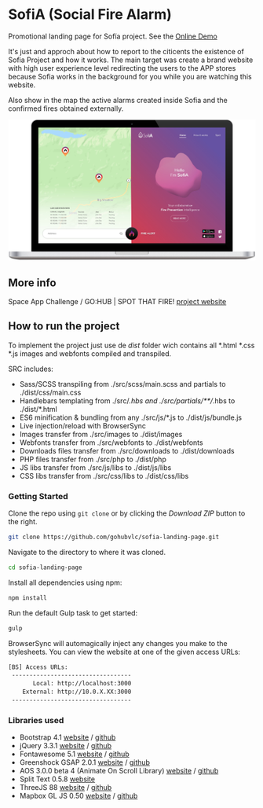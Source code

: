 # SofiA (Social Fire Alarm)

Promotional landing page for Sofía project. See the [Online Demo](https://gohubvlc.github.io/sofia-landing-page/dist/index.html)

It's just and approch about how to report to the citicents the existence of Sofia Project and how it works. The main target was create a brand website with high user experience level redirecting the users to the APP stores because Sofia works in the background for you while you are watching this website. 

Also show in the map the active alarms created inside Sofia and the confirmed fires obtained externally.

![](https://github.com/gohubvlc/sofia-project/raw/master/images/Web%20mockup.png)
## More info

Space App Challenge / GO:HUB | SPOT THAT FIRE! [project website](https://2018.spaceappschallenge.org/challenges/volcanoes-icebergs-and-asteroids-oh-my/real-time-fire-app/teams/gohub/project/)





## How to run the project

To implement the project just use de *dist* folder wich contains all *.html *.css *.js images and webfonts compiled and transpiled. 

SRC includes:
* Sass/SCSS transpiling from ./src/scss/main.scss and partials to ./dist/css/main.css
* Handlebars templating from ./src/*.hbs and ./src/partials/**/*.hbs to ./dist/*.html
* ES6 minification & bundling from any ./src/js/*.js to ./dist/js/bundle.js
* Live injection/reload with BrowserSync 
* Images transfer from ./src/images to ./dist/images
* Webfonts transfer from ./src/webfonts to ./dist/webfonts
* Downloads files transfer from ./src/downloads to ./dist/downloads
* PHP files transfer from ./src/php to ./dist/php
* JS libs transfer from ./src/js/libs to ./dist/js/libs
* CSS libs transfer from ./src/css/libs to ./dist/css/libs

### Getting Started

Clone the repo using `git clone` or by clicking the *Download ZIP* button to the right.

```sh
git clone https://github.com/gohubvlc/sofia-landing-page.git
```

Navigate to the directory to where it was cloned.

```sh
cd sofia-landing-page
```

Install all dependencies using npm:

```sh
npm install
```

Run the default Gulp task to get started:

```sh
gulp
```

BrowserSync will automagically inject any changes you make to the stylesheets. You can view the website at one of the given access URLs:

```sh
[BS] Access URLs:
 ----------------------------------
       Local: http://localhost:3000
    External: http://10.0.X.XX:3000
 ----------------------------------
```



### Libraries used

- Bootstrap 4.1 [website](https://getbootstrap.com/) / [github](https://github.com/twbs/bootstrap)
- jQuery 3.3.1 [website](https://jquery.com/) / [github](https://github.com/jquery/jquery)
- Fontawesome 5.1 [website](https://fontawesome.com/) / [github](https://github.com/FortAwesome/Font-Awesome)
- Greenshock GSAP 2.0.1 [website](https://greensock.com/gsap) / [github](https://github.com/greensock/GreenSock-JS/)
- AOS 3.0.0 beta 4 (Animate On Scroll Library) [website](http://michalsnik.github.io/aos/) / [github](https://github.com/michalsnik/aos)
- Split Text 0.5.8 [website](http://greensock.com/club/) 
- ThreeJS 88 [website](https://threejs.org/) / [github](https://github.com/mrdoob/three.js)
- Mapbox GL JS 0.50 [website](https://www.mapbox.com//) / [github](https://github.com/mapbox/mapbox-gl-js)

